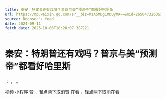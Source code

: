 ```yaml
---
title: 秦安：特朗普还有戏吗？普京与美“预测帝”都看好哈里斯
url: https://mp.weixin.qq.com/s?__biz=MzA5MDg1MDUyMA==&mid=2650473263&idx=1&sn=bbb8c39976f98ea9cdb5b77cd8bcf527
source: Doonsec's feed
date: 2024-09-11
fetch_date: 2025-10-06T18:20:07.387221
---
```


# 秦安：特朗普还有戏吗？普京与美“预测帝”都看好哈里斯

：
，
。

视频
小程序
赞
，轻点两下取消赞
在看
，轻点两下取消在看
